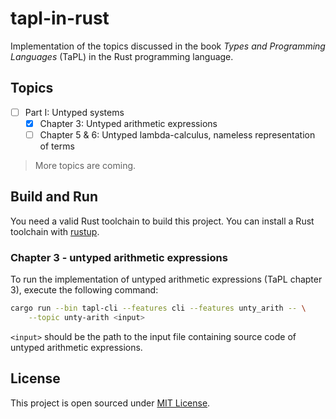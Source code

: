 # tapl-in-rust

Implementation of the topics discussed in the book _Types and Programming
Languages_ (TaPL) in the Rust programming language.

## Topics

- [ ] Part I: Untyped systems
  - [x] Chapter 3: Untyped arithmetic expressions
  - [ ] Chapter 5 & 6: Untyped lambda-calculus, nameless representation of terms

> More topics are coming.

## Build and Run

You need a valid Rust toolchain to build this project. You can install a Rust
toolchain with [rustup](https://rustup.rs/).

### Chapter 3 - untyped arithmetic expressions

To run the implementation of untyped arithmetic expressions (TaPL chapter 3),
execute the following command:

```bash
cargo run --bin tapl-cli --features cli --features unty_arith -- \
    --topic unty-arith <input>
```

`<input>` should be the path to the input file containing source code of untyped
arithmetic expressions.

## License

This project is open sourced under [MIT License](./LICENSE).
